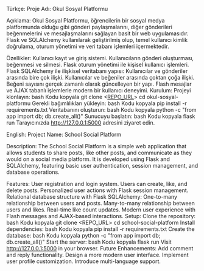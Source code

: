 Türkçe:
Proje Adı: Okul Sosyal Platformu

Açıklama:
Okul Sosyal Platformu, öğrencilerin bir sosyal medya platformunda olduğu gibi gönderi paylaşmalarını, diğer gönderileri beğenmelerini ve mesajlaşmalarını sağlayan basit bir web uygulamasıdır. Flask ve SQLAlchemy kullanılarak geliştirilmiş olup, temel kullanıcı kimlik doğrulama, oturum yönetimi ve veri tabanı işlemleri içermektedir.

Özellikler:
Kullanıcı kayıt ve giriş sistemi.
Kullanıcıların gönderi oluşturması, beğenmesi ve silmesi.
Flask oturum yönetimi ile kişisel kullanıcı işlemleri.
Flask SQLAlchemy ile ilişkisel veritabanı yapısı:
Kullanıcılar ve gönderiler arasında bire çok ilişki.
Kullanıcılar ve beğeniler arasında çoktan çoğa ilişki.
Beğeni sayısını gerçek zamanlı olarak güncelleyen bir yapı.
Flash mesajlar ve AJAX tabanlı işlemlerle modern bir kullanıcı deneyimi.
Kurulum:
Projeyi klonlayın:
bash
Kodu kopyala
git clone <[REPO_URL](https://github.com/Megartlix/basitchatprogram-.git)>
cd okul-sosyal-platformu
Gerekli bağımlılıkları yükleyin:
bash
Kodu kopyala
pip install -r requirements.txt
Veritabanını oluşturun:
bash
Kodu kopyala
python -c "from app import db; db.create_all()"
Sunucuyu başlatın:
bash
Kodu kopyala
flask run
Tarayıcınızda http://127.0.0.1:5000 adresini ziyaret edin.

English:
Project Name: School Social Platform

Description:
The School Social Platform is a simple web application that allows students to share posts, like other posts, and communicate as they would on a social media platform. It is developed using Flask and SQLAlchemy, featuring basic user authentication, session management, and database operations.

Features:
User registration and login system.
Users can create, like, and delete posts.
Personalized user actions with Flask session management.
Relational database structure with Flask SQLAlchemy:
One-to-many relationship between users and posts.
Many-to-many relationship between users and likes.
Real-time like count updates.
Modern user experience with Flash messages and AJAX-based interactions.
Setup:
Clone the repository:
bash
Kodu kopyala
git clone <REPO_URL>
cd school-social-platform
Install dependencies:
bash
Kodu kopyala
pip install -r requirements.txt
Create the database:
bash
Kodu kopyala
python -c "from app import db; db.create_all()"
Start the server:
bash
Kodu kopyala
flask run
Visit http://127.0.0.1:5000 in your browser.
Future Enhancements:
Add comment and reply functionality.
Design a more modern user interface.
Implement user profile customization.
Introduce multi-language support.



